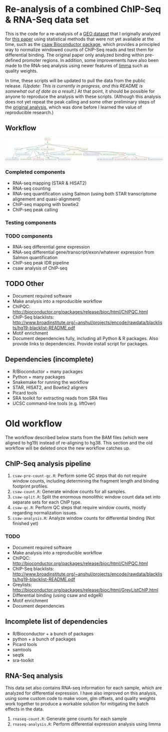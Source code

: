 # Re-analysis of a combined ChIP-Seq & RNA-Seq data set

This is the code for a re-analysis of a [GEO dataset][1] that I
originally analyzed for [this paper][2] using statistical methods that
were not yet available at the time, such as the
[csaw Bioconductor package][3], which provides a principled way to
normalize windowed counts of ChIP-Seq reads and test them for
differential binding. The original paper only analyzed binding within
pre-defined promoter regions. In addition, some improvements have also
been made to the RNA-seq analysis using newer features of [limma][4]
such as quality weights.

In time, these scripts will be updated to pull the data from the
public release. *(Update: This is currently in progress, and this
README is somewhat out of date as a result.)* At that point, it should
be possible for anyone to reproduce the analysis with these scripts.
(Although this analysis does not yet repeat the peak calling and some
other preliminary steps of the [original analysis][5], which was done
before I learned the value of reproducible research.)

## Workflow

![Rule Graph](rulegraphs/rulegraph-all.png "Rule graph of currently implemented workflow")

### Completed components

* RNA-seq mapping (STAR & HISAT2)
* RNA-seq counting
* RNA-seq quantification using Salmon (using both STAR transcriptome
  alignement and quasi-alignment)
* ChIP-seq mapping with bowtie2
* ChIP-seq peak calling

### Testing components

### TODO components

* RNA-seq differential gene expression
* RNA-seq differential gene/transcript/exon/whatever expression from
  Salmon quantification
* ChIP-seq peak IDR pipeline
* csaw analysis of ChIP-seq

## TODO Other

* Document required software
* Make analysis into a reproducible workflow
* ChIPQC: http://bioconductor.org/packages/release/bioc/html/ChIPQC.html
* ChIP-Seq blacklists: http://www.broadinstitute.org/~anshul/projects/encode/rawdata/blacklists/hg19-blacklist-README.pdf
* Motif enrichment
* Document dependencies fully, including all Python & R packages. Also
  provide links to dependencies. Provide install script for packages.

## Dependencies (incomplete)

* R/Bioconductor + many packages
* Python + many packages
* Snakemake for running the workflow
* STAR, HISAT2, and Bowtie2 aligners
* Picard tools
* SRA toolkit for extracting reads from SRA files
* UCSC command-line tools (e.g. liftOver)

# Old workflow

The workflow described below starts from the BAM files (which were
aligned to hg19) instead of re-aligning to hg38. This section and the
old workflow will be deleted once the new workflow catches up.

## ChIP-Seq analysis pipeline

1. `csaw-pre-count-qc.R`: Perform some QC steps that do not require
   window counts, including determining the fragment length and
   binding footprint profiles.
2. `csaw-count.R`: Generate window counts for all samples.
3. `csaw-split.R`: Split the enormous monolithic window count data set
   into separate sets for each ChIP type.
4. `csaw-qc.R`: Perform QC steps that require window counts, mostly
   regarding normalization issues.
5. `csaw-analysis.R`: Analyze window counts for differential binding
   (Not finished yet)

### TODO

* Document required software
* Make analysis into a reproducible workflow
* ChIPQC: http://bioconductor.org/packages/release/bioc/html/ChIPQC.html
* ChIP-Seq blacklists: http://www.broadinstitute.org/~anshul/projects/encode/rawdata/blacklists/hg19-blacklist-README.pdf
* Greylists: http://bioconductor.org/packages/release/bioc/html/GreyListChIP.html
* Differential binding (using csaw and edgeR)
* Motif enrichment
* Document dependencies

## Incomplete list of dependencies

* R/Bioconductor + a bunch of packages
* python + a bunch of packages
* Picard tools
* samtools
* seqtk
* sra-toolkit

## RNA-Seq analysis

This data set also contains RNA-seq information for each sample, which
are analyzed for differential expression. I have also improved on this
analysis, using some custom code to make voom, glm offsets, and
quality weights work together to produce a workable solution for
mitigating the batch effects in the data.

1. `rnaseq-count.R`: Generate gene counts for each sample
2. `rnaseq-analysis.R`: Perform differential expression analysis using limma

[1]: http://www.ncbi.nlm.nih.gov/geo/query/acc.cgi?acc=GSE73214
[2]: http://www.ncbi.nlm.nih.gov/pubmed/27170561
[3]: https://bioconductor.org/packages/release/bioc/html/csaw.html
[4]: https://bioconductor.org/packages/release/bioc/html/limma.html
[5]: https://github.com/DarwinAwardWinner/cd4-histone-paper-code
